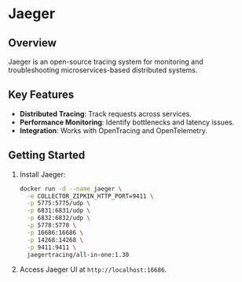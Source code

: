 # Jaeger

## Overview
Jaeger is an open-source tracing system for monitoring and troubleshooting microservices-based distributed systems.

## Key Features
- **Distributed Tracing**: Track requests across services.
- **Performance Monitoring**: Identify bottlenecks and latency issues.
- **Integration**: Works with OpenTracing and OpenTelemetry.

## Getting Started
1. Install Jaeger:
   ```bash
   docker run -d --name jaeger \
     -e COLLECTOR_ZIPKIN_HTTP_PORT=9411 \
     -p 5775:5775/udp \
     -p 6831:6831/udp \
     -p 6832:6832/udp \
     -p 5778:5778 \
     -p 16686:16686 \
     -p 14268:14268 \
     -p 9411:9411 \
     jaegertracing/all-in-one:1.30
   ```
2. Access Jaeger UI at `http://localhost:16686`.
